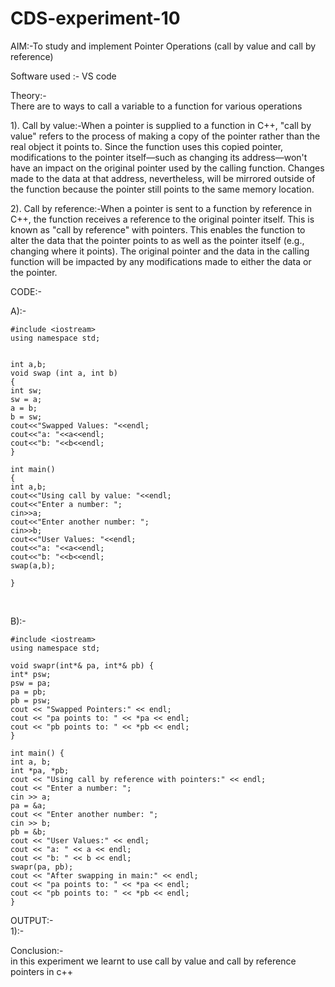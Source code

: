 # CDS-experiment-10

AIM:-To study and implement Pointer Operations (call by value and call by reference)<br>

Software used :- VS code <br>

Theory:-<br>
There are to ways to call a variable to a function for various operations<br>

1). Call by value:-When a pointer is supplied to a function in C++, "call by value" refers to the process of making a copy of the pointer rather than the real object it points to. Since the function uses this copied pointer, modifications to the pointer itself—such as changing its address—won't have an impact on the original pointer used by the calling function. Changes made to the data at that address, nevertheless, will be mirrored outside of the function because the pointer still points to the same memory location.<br>

2). Call by reference:-When a pointer is sent to a function by reference in C++, the function receives a reference to the original pointer itself. This is known as "call by reference" with pointers. This enables the function to alter the data that the pointer points to as well as the pointer itself (e.g., changing where it points). The original pointer and the data in the calling function will be impacted by any modifications made to either the data or the pointer.<br>

CODE:-<br>

A):-<br>
   
    #include <iostream>
    using namespace std;


    int a,b;
    void swap (int a, int b)
    {
    int sw;
    sw = a;
    a = b;
    b = sw;
    cout<<"Swapped Values: "<<endl;
    cout<<"a: "<<a<<endl;
    cout<<"b: "<<b<<endl;
    }

    int main()
    {
    int a,b;
    cout<<"Using call by value: "<<endl;
    cout<<"Enter a number: ";
    cin>>a;
    cout<<"Enter another number: ";
    cin>>b;
    cout<<"User Values: "<<endl;
    cout<<"a: "<<a<<endl;
    cout<<"b: "<<b<<endl;
    swap(a,b);
    
    }
  <br>

  B):-<br>

    #include <iostream>
    using namespace std;

    void swapr(int*& pa, int*& pb) {
    int* psw;
    psw = pa;
    pa = pb;
    pb = psw;
    cout << "Swapped Pointers:" << endl;
    cout << "pa points to: " << *pa << endl;
    cout << "pb points to: " << *pb << endl;
    }

    int main() {
    int a, b;
    int *pa, *pb;
    cout << "Using call by reference with pointers:" << endl;
    cout << "Enter a number: ";
    cin >> a;
    pa = &a;
    cout << "Enter another number: ";
    cin >> b;
    pb = &b;
    cout << "User Values:" << endl;
    cout << "a: " << a << endl;
    cout << "b: " << b << endl;
    swapr(pa, pb);
    cout << "After swapping in main:" << endl;
    cout << "pa points to: " << *pa << endl;
    cout << "pb points to: " << *pb << endl;
    }


OUTPUT:-<br>
1):-<br>



Conclusion:-<br>
in this experiment we learnt to use call by value and call by reference pointers in c++<br>




    

